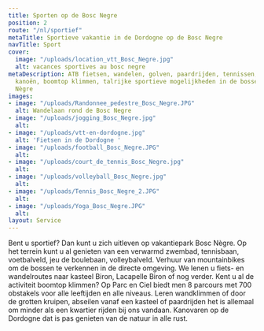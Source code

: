 ```yaml
---
title: Sporten op de Bosc Negre
position: 2
route: "/nl/sportief"
metaTitle: Sportieve vakantie in de Dordogne op de Bosc Negre
navTitle: Sport
cover:
  image: "/uploads/location_vtt_Bosc_Negre.jpg"
  alt: vacances sportives au bosc negre
metaDescription: ATB fietsen, wandelen, golven, paardrijden, tennissen, bergbeklimmen,
  kanoën, boomtop klimmen, talrijke sportieve mogelijkheden in de bossen rond Bosc
  Nègre
images:
- image: "/uploads/Randonnee_pedestre_Bosc_Negre.JPG"
  alt: Wandelaan rond de Bosc Negre
- image: "/uploads/jogging_Bosc_Negre.jpg"
  alt: 
- image: "/uploads/vtt-en-dordogne.jpg"
  alt: 'Fietsen in de Dordogne '
- image: "/uploads/football_Bosc_Negre.JPG"
  alt: 
- image: "/uploads/court_de_tennis_Bosc_Negre.jpg"
  alt: 
- image: "/uploads/volleyball_Bosc_Negre.jpg"
  alt: 
- image: "/uploads/Tennis_Bosc_Negre_2.JPG"
  alt: 
- image: "/uploads/Yoga_Bosc_Negre.JPG"
  alt: 
layout: Service
---
```


Bent u sportief?
Dan kunt u zich uitleven op vakantiepark Bosc Nègre. Op het terrein kunt u al genieten van een verwarmd zwembad, tennisbaan, voetbalveld, jeu de boulebaan, volleybalveld.
Verhuur van mountainbikes om de bossen te verkennen in de directe omgeving. We lenen u fiets- en wandelroutes naar kasteel Biron, Lacapelle Biron of nog verder.
Kent u al de activiteit boomtop klimmen? Op Parc en Ciel biedt men 8 parcours met 700 obstakels voor alle leeftijden en alle niveaus.
Leren wandklimmen of door de grotten kruipen, abseilen vanaf een kasteel of paardrijden het is allemaal om minder als een kwartier rijden bij ons vandaan. Kanovaren op de Dordogne dat is pas genieten van de natuur in alle rust.
